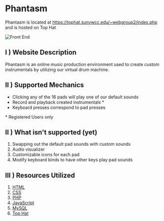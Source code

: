# Phantasm

Phantasm is located at <https://tophat.sunywcc.edu/~webgroup2/index.php> and is hosted on Top Hat

![Front End](./design/Phantasm)

## I ) Website Description

Phantasm is an online music production environment used to create custom instrumentals by utilizing our virtual drum machine.

## II ) Supported Mechanics

* Clicking any of the 16 pads will play one of our default sounds
* Record and playback created instrumentals \*
* Keyboard presses correspond to pad presses

\* Registered Users only

## II ) What isn't supported (yet)

  1. Swapping out the default pad sounds with custom sounds
  2. Audio visualizer
  3. Customizable icons for each pad
  4. Modify keyboard binds to have other keys play pad sounds
  
## III ) Resources Utilized

  1. [HTML](https://developer.mozilla.org/en-US/docs/Web/HTML)
  2. [CSS](https://developer.mozilla.org/en-US/docs/Web/CSS)
  3. [PHP](https://www.php.net/docs.php)
  4. [JavaScript](https://developer.mozilla.org/en-US/docs/Web/JavaScript)
  5. [MySQL](https://dev.mysql.com/doc/)
  6. [Top Hat](https://tophat.com/)
